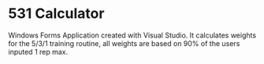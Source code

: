 # 531 Calculator
Windows Forms Application created with Visual Studio.
It calculates weights for the 5/3/1 training routine, all weights are based on 90% of the users inputed 1 rep max.
